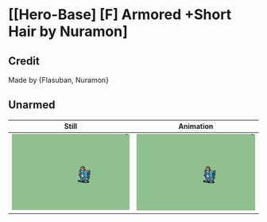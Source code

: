 # [\[Hero-Base\] \[F\] Armored +Short Hair by Nuramon]

## Credit

Made by {Flasuban, Nuramon}
	
## Unarmed

| Still | Animation |
| :---: | :-------: |
| ![Unarmed still](./Unarmed_000.png) | ![Unarmed animation](./Unarmed.gif) |
